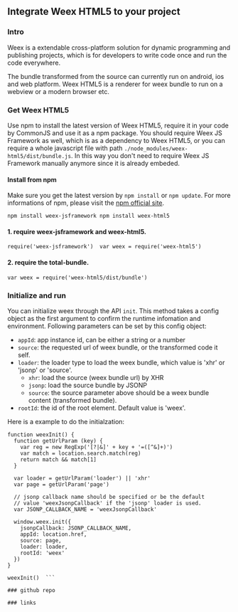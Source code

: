 ## Integrate Weex HTML5 to your project

### Intro

Weex is a extendable cross-platform solution for dynamic programming and
publishing projects, which is for developers to write code once and run the
code everywhere.

The bundle transformed from the source can currently run on android, ios and
web platform. Weex HTML5 is a renderer for weex bundle to run on a webview
or a modern browser etc.

### Get Weex HTML5

Use npm to install the latest version of Weex HTML5, require it in your code
by CommonJS and use it as a npm package. You should require Weex JS
Framework as well, which is as a dependency to Weex HTML5, or you can
require a whole javascript file with path
`./node_modules/weex-html5/dist/bundle.js`. In this way you don't need to
require Weex JS Framework manually anymore since it is already embeded.

#### Install from npm

Make sure you get the latest version by `npm install` or `npm update`. For
more informations of npm, please visit the [npm official
site](https://docs.npmjs.com/).

``` npm install weex-jsframework npm install weex-html5 ```

#### 1. require weex-jsframework and weex-html5.

``` require('weex-jsframework')  var weex = require('weex-html5')  ```

#### 2. require the total-bundle.

``` var weex = require('weex-html5/dist/bundle')  ```

### Initialize and run

You can initialize weex through the API `init`. This method takes a config
object as the first argument to confirm the runtime infomation and
environment. Following parameters can be set by this config object:

* `appId`: app instance id, can be either a string or a number
* `source`: the requested url of weex bundle, or the transformed code it
  self.
* `loader`: the loader type to load the weex bundle, which value is 'xhr' or 'jsonp' or 'source'.
  * `xhr`: load the source (weex bundle url) by XHR
  * `jsonp`: load the source bundle by JSONP
  * `source`: the source parameter above should be a weex bundle content (transformed bundle).
* `rootId`: the id of the root element. Default value is 'weex'.

Here is a example to do the initialzation:

```
function weexInit() {
  function getUrlParam (key) {
    var reg = new RegExp('[?|&]' + key + '=([^&]+)')
    var match = location.search.match(reg)
    return match && match[1]
  }

  var loader = getUrlParam('loader') || 'xhr'
  var page = getUrlParam('page')

  // jsonp callback name should be specified or be the default
  // value 'weexJsonpCallback' if the 'jsonp' loader is used.
  var JSONP_CALLBACK_NAME = 'weexJsonpCallback'

  window.weex.init({
    jsonpCallback: JSONP_CALLBACK_NAME,
    appId: location.href,
    source: page,
    loader: loader,
    rootId: 'weex'
  })
}

weexInit()  ```

### github repo

### links

